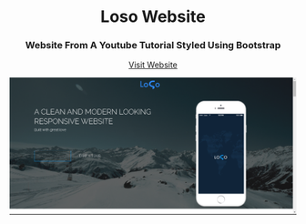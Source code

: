<h1 align="center">Loso Website</h1>
<h3 align="center">Website From A Youtube Tutorial Styled Using Bootstrap</h3>

<p align="center">
<a align="center" href="https://nkululekombhele.github.io/LosoWebsite/" target="_blank" >Visit Website</a>
</p>

<p align="center">
<img src="https://raw.githubusercontent.com/NkululekoMbhele/LosoWebsite/master/images/screenshots/Screenshot%202022-07-16%20150556.png" width="800" height="auto">
</p>


